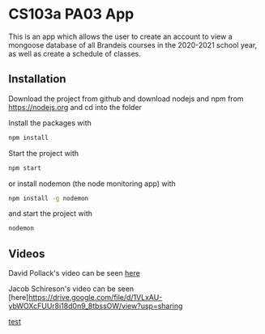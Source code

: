 # CS103a PA03 App

This is an app which allows the user to create an account
to view a mongoose database of all Brandeis courses in the 
2020-2021 school year, as well as create a schedule of classes.

## Installation
Download the project from github and download nodejs and npm from https://nodejs.org
and cd into the folder

Install the packages with
``` bash
npm install
```
Start the project with
``` bash
npm start
```
or install nodemon (the node monitoring app) with
``` bash
npm install -g nodemon
```
and start the project with
``` bash
nodemon
```

## Videos

David Pollack's video can be seen [here](https://brandeis.zoom.us/rec/share/HFk2NbDPG9EJXz52zXUWzMnFDIJ8fD7fNNX3pTzys1AHE2eq50OfyXy9y4De16y3.iDnsBzZtViYvuxbD?startTime=1650599923000)

Jacob Schireson's video can be seen [here]https://drive.google.com/file/d/1VLxAU-ybWOXcFUUr8i18d0n9_8tbssOW/view?usp=sharing

[test](https://drive.google.com/file/d/1VLxAU-ybWOXcFUUr8i18d0n9_8tbssOW/view?usp=sharing)
